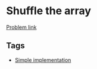 # Shuffle the array

[Problem link](https://leetcode.com/problems/shuffle-the-array/)

## Tags

* [Simple implementation](/README.md#Simple_implementation)
